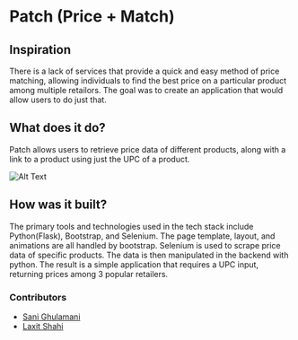 # Patch (Price + Match)

## Inspiration

There is a lack of services that provide a quick and easy method of price matching, allowing individuals to find the best price on a particular product among multiple retailors. The goal was to create an application that would allow users to do just that.

## What does it do?

Patch allows users to retrieve price data of different products, along with a link to a product using just the UPC of a product.


![Alt Text](https://github.com/laxitshahi/patch/tree/master/media/patch-gif.gif)



## How was it built?

The primary tools and technologies used in the tech stack include Python(Flask), Bootstrap, and Selenium. The page template, layout, and animations are all handled by bootstrap. Selenium is used to scrape price data of specific products. The data is then manipulated in the backend with python. The result is a simple application that requires a UPC input, returning prices among 3 popular retailers.

### Contributors

- [Sani Ghulamani]
- [Laxit Shahi]

[sani ghulamani]: https://github.com/sghulamani
[laxit shahi]: https://www.linkedin.com/in/laxitshahi/
